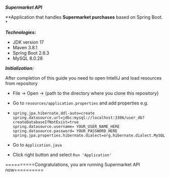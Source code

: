 ***Supermarket API***

**Application that handles **Supermarket purchases** based on Spring Boot. *

***Technologies:***

- JDK version 17
- Maven 3.8.1
- Spring Boot 2.6.3
- MySQL 8.0.28

***Initialization:***

After completion of this guide you need to open IntelliJ and load resources from repository

- File -> Open -> {path to the directory where you clone this repository}

- Go to `resources/application.properties` and add properties e.g.

- ```
  spring.jpa.hibernate.ddl-auto=create
  spring.datasource.url=jdbc:mysql://localhost:3306/user_db?createDatabaseIfNotExist=true
  spring.datasource.username= YOUR_USER_NAME_HERE
  spring.datasource.password= YOUR_PASSWORD_HERE
  spring.jpa.properties.hibernate.dialect=org.hibernate.dialect.MySQL55Dialect
  ```

- Go to `Application.java`

- Click right button and select `Run 'Application'`

==========Congratulations, you are running Supermarket API now==========